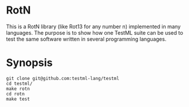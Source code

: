 RotN
====

This is a RotN library (like Rot13 for any number n) implemented in many
languages. The purpose is to show how one TestML suite can be used to test the
same software written in several programming languages.

# Synopsis
```
git clone git@github.com:testml-lang/testml
cd testml/
make rotn
cd rotn
make test
```


